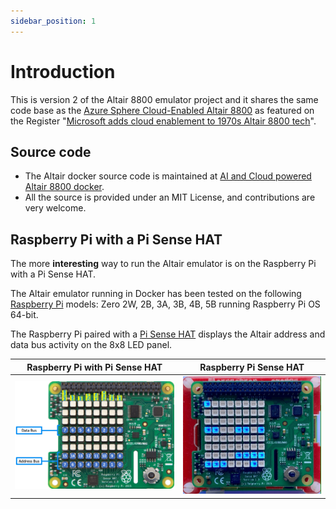 ```yaml
---
sidebar_position: 1
---
```


# Introduction

This is version 2 of the Altair 8800 emulator project and it shares the same code base as the [Azure Sphere Cloud-Enabled Altair 8800](https://github.com/AzureSphereCloudEnabledAltair8800/AltairOnAzureSphere) as featured on the Register "[Microsoft adds cloud enablement to 1970s Altair 8800 tech](https://www.theregister.com/2021/07/16/altair_redux/)".

## Source code

- The Altair docker source code is maintained at [AI and Cloud powered Altair 8800 docker](https://github.com/gloveboxes/Altair_8800_docker).
- All the source is provided under an MIT License, and contributions are very welcome.

<!-- ## Run the Altair emulator with Docker

The Altair emulator runs in Docker and on desktop and device operating systems. There are extended experiences when you run the Altair emulator on a device. -->



<!-- ## Desktop operating systems

The Altair emulator also runs on [POSIX](https://en.wikipedia.org/wiki/POSIX) compatible operating systems including, Linux, Windows with [WSL 2](https://docs.microsoft.com/en-us/windows/wsl/install), macOS on Apple Silicon and Intel. -->

## Raspberry Pi with a Pi Sense HAT

The more **interesting** way to run the Altair emulator is on the Raspberry Pi with a Pi Sense HAT. 

The Altair emulator running in Docker has been tested on the following [Raspberry Pi](https://www.raspberrypi.org/) models: Zero 2W, 2B, 3A, 3B, 4B, 5B running Raspberry Pi OS 64-bit.

The Raspberry Pi paired with a [Pi Sense HAT](https://www.raspberrypi.com/products/sense-hat/) displays the Altair address and data bus activity on the 8x8 LED panel.

| Raspberry Pi with Pi Sense HAT  | Raspberry Pi Sense HAT |
|--|--|
| ![The image shows the address and data bus LEDs](img/raspberry_pi_sense_hat_map.png) | ![The gif shows the address and data bus LEDs in action](img/raspberry_pi_sense_hat.gif) |
